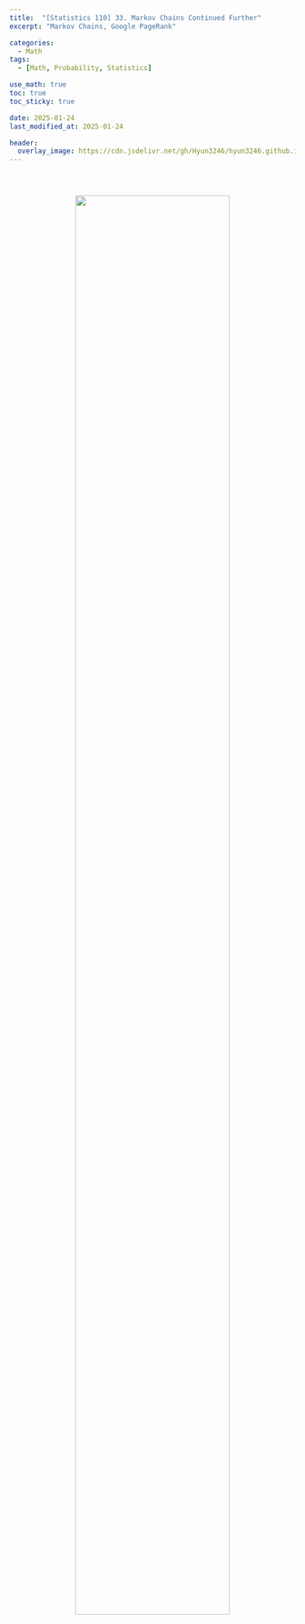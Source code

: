 ```yaml
---
title:  "[Statistics 110] 33. Markov Chains Continued Further"
excerpt: "Markov Chains, Google PageRank"

categories:
  - Math
tags:
  - [Math, Probability, Statistics]

use_math: true
toc: true
toc_sticky: true

date: 2025-01-24
last_modified_at: 2025-01-24

header:
  overlay_image: https://cdn.jsdelivr.net/gh/Hyun3246/hyun3246.github.io@master/image/overlay image/Statistics 110.png
---
```


<br/>
<figure style="display:block; text-align:center;">
  <img src="https://cdn.jsdelivr.net/gh/Hyun3246/Code-Warehouse@master/Statistics 110/Lec 33.png"
       style="width: 80%; height: auto; margin:10px">
</figure>
<br/>
